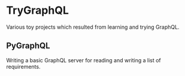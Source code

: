 # TryGraphQL

Various toy projects which resulted from learning and trying GraphQL.

## PyGraphQL

Writing a basic GraphQL server for reading and writing a list of requirements.
